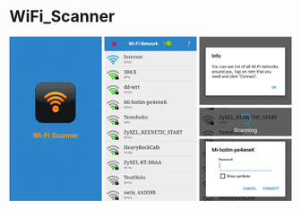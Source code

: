 # WiFi_Scanner
![alt tag](https://github.com/Max-Tkachenko/WiFi_Scanner/blob/master/screenshots/screenshot.png)
